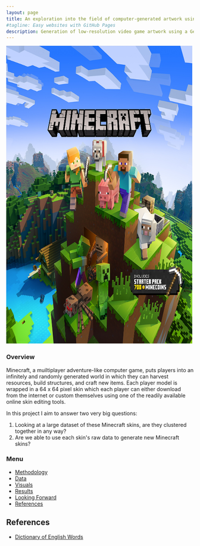 ```yaml
---
layout: page
title: An exploration into the field of computer-generated artwork using GANs.
#tagline: Easy websites with GitHub Pages
description: Generation of low-resolution video game artwork using a Generative Adversarial Network (GAN)
---
```


<img src="./assets/main-logo.jfif" width="500" height="800"/>

### Overview
Minecraft, a muiltiplayer adventure-like computer game, puts players into an infinitely and randomly generated world in which they can harvest resources, build structures, and craft new items. Each player model is wrapped in a 64 x 64 pixel skin which each player can either download from the internet or custom themselves using one of the readily available online skin editing tools. <br>

In this project I aim to answer two very big questions:
1. Looking at a large dataset of these Minecraft skins, are they clustered together in any way?
2. Are we able to use each skin's raw data to generate new Minecraft skins?

### Menu
- [Methodology](pages/methodology.html)
- [Data](pages/data.html)
- [Visuals](pages/visuals.html)
- [Results](pages/results.html)
- [Looking Forward](pages/looking_forward.html)
- [References](pages/references.html)

## References
- [Dictionary of English Words](https://github.com/dwyl/english-words)

